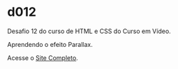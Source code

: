 # d012

Desafio 12 do curso de HTML e CSS do Curso em Vídeo.

Aprendendo o efeito Parallax.

Acesse o <a href="https://matheusbelkman.github.io/projeto-cordel/" target="_blank">Site Completo</a>.